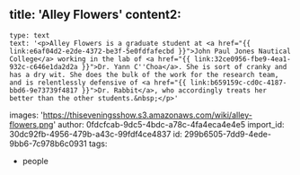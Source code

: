title: '​Alley Flowers'
content2:
  -
    type: text
    text: '<p>Alley Flowers is a graduate student at <a href="{{ link:e6af04d2-e2de-4372-be3f-5e0fdfafecbd }}">John Paul Jones Nautical College</a> working in the lab of <a href="{{ link:32ce0956-fbe9-4ea1-932c-c646e1da2d2a }}">Dr. Yann C''Choa</a>. She is sort of cranky and has a dry wit. She does the bulk of the work for the research team, and is relentlessly defensive of <a href="{{ link:b659159c-cd0c-4187-bbd6-9e73739f4817 }}">Dr. Rabbit</a>, who accordingly treats her better than the other students.&nbsp;</p>'
images: 'https://thiseveningsshow.s3.amazonaws.com/wiki/alley-flowers.png'
author: 0fdcfcab-9dc5-4bdc-a78c-4fa4eca4e4e5
import_id: 30dc92fb-4956-479b-a43c-99fdf4ce4837
id: 299b6505-7dd9-4ede-9bb6-7c978b6c0931
tags:
  - people

